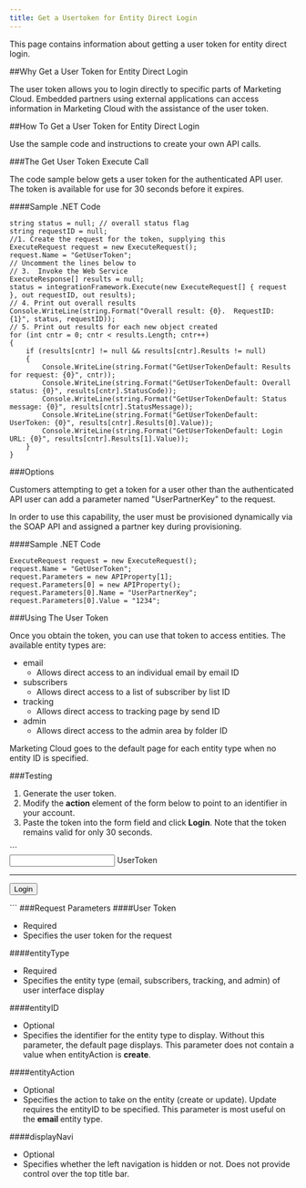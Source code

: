 ```yaml
---
title: Get a Usertoken for Entity Direct Login
---
```

<p>This page contains information about getting a user token for entity direct login.</p>

##Why Get a User Token for Entity Direct Login
<p>The user token allows you to login directly to specific parts of Marketing Cloud. Embedded partners using external applications can access information in Marketing Cloud with the assistance of the user token.</p>

##How To Get a User Token for Entity Direct Login
<p>Use the sample code and instructions to create your own API calls.</p>

###The Get User Token Execute Call
<p>The code sample below gets a user token for the authenticated API user. The token is available for use for 30 seconds before it expires.</p>

####Sample .NET Code
```
string status = null; // overall status flag
string requestID = null;
//1. Create the request for the token, supplying this
ExecuteRequest request = new ExecuteRequest();
request.Name = "GetUserToken";
// Uncomment the lines below to
// 3.  Invoke the Web Service
ExecuteResponse[] results = null;
status = integrationFramework.Execute(new ExecuteRequest[] { request }, out requestID, out results);
// 4. Print out overall results
Console.WriteLine(string.Format("Overall result: {0}.  RequestID: {1}", status, requestID));
// 5. Print out results for each new object created
for (int cntr = 0; cntr < results.Length; cntr++)
{
    if (results[cntr] != null && results[cntr].Results != null)
    {
        Console.WriteLine(string.Format("GetUserTokenDefault: Results for request: {0}", cntr));
        Console.WriteLine(string.Format("GetUserTokenDefault: Overall status: {0}", results[cntr].StatusCode));
        Console.WriteLine(string.Format("GetUserTokenDefault: Status message: {0}", results[cntr].StatusMessage));
        Console.WriteLine(string.Format("GetUserTokenDefault: UserToken: {0}", results[cntr].Results[0].Value));
        Console.WriteLine(string.Format("GetUserTokenDefault: Login URL: {0}", results[cntr].Results[1].Value));
    }
}
```
###Options
<p>Customers attempting to get a token for a user other than the authenticated API user can add a parameter named "UserPartnerKey" to the request.</p>
<p>In order to use this capability, the user must be provisioned dynamically via the SOAP API and assigned a partner key during provisioning.</p>

####Sample .NET Code
```
ExecuteRequest request = new ExecuteRequest();
request.Name = "GetUserToken";
request.Parameters = new APIProperty[1];
request.Parameters[0] = new APIProperty();
request.Parameters[0].Name = "UserPartnerKey";
request.Parameters[0].Value = "1234";
```
###Using The User Token
<p>Once you obtain the token, you can use that token to access entities. The available entity types are:</p>
<ul>
<li>email
<ul>
<li>Allows direct access to an individual email by email ID</li>
</ul>
</li>
<li>subscribers
<ul>
<li>Allows direct access to a list of subscriber by list ID</li>
</ul>
</li>
<li>tracking
<ul>
<li>Allows direct access to tracking page by send ID</li>
</ul>
</li>
<li>admin
<ul>
<li>Allows direct access to the admin area by folder ID</li>
</ul>
</li>
</ul>
<p>Marketing Cloud goes to the default page for each entity type when no entity ID is specified.</p>

###Testing
<ol>
<li>Generate the user token.</li>
<li>Modify the <strong>action </strong>element of the form below to point to an identifier in your account.</li>
<li>Paste the token into the form field and click <strong>Login</strong>. Note that the token remains valid for only 30 seconds.</li>
</ol>
```
<form action="https://members.exacttarget.com/Integration/ILogin.aspx?entityType=email&entityID=6592&displayNavi=false" method="post">
	<input id="UserToken" type="text" name="UserToken">&nbsp;UserToken
	<p></p>
	<hr>
	<input id="Submit1" type="submit" value="Login" name="ILogin">
</form>
```
###Request Parameters
####User Token
<ul>
<li>Required</li>
<li>Specifies the user token for the request</li>
</ul>

####entityType
<ul>
<li>Required</li>
<li>Specifies the entity type (email, subscribers, tracking, and admin) of user interface display</li>
</ul>

####entityID
<ul>
<li>Optional</li>
<li>Specifies the identifier for the entity type to display. Without this parameter, the default page displays. This parameter does not contain a value when entityAction is <strong>create</strong>.</li>
</ul>

####entityAction
<ul>
<li>Optional</li>
<li>Specifies the action to take on the entity (create or update). Update requires the entityID to be specified. This parameter is most useful on the <strong>email </strong>entity type.</li>
</ul>

####displayNavi
<ul>
<li>Optional</li>
<li>Specifies whether the left navigation is hidden or not. Does not provide control over the top title bar.</li>
</ul>

